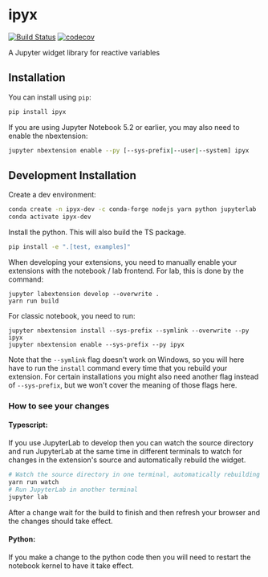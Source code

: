 
# ipyx

[![Build Status](https://travis-ci.org/davidbrochart/ipyx.svg?branch=master)](https://travis-ci.org/davidbrochart/ipyx)
[![codecov](https://codecov.io/gh/davidbrochart/ipyx/branch/master/graph/badge.svg)](https://codecov.io/gh/davidbrochart/ipyx)


A Jupyter widget library for reactive variables

## Installation

You can install using `pip`:

```bash
pip install ipyx
```

If you are using Jupyter Notebook 5.2 or earlier, you may also need to enable
the nbextension:
```bash
jupyter nbextension enable --py [--sys-prefix|--user|--system] ipyx
```

## Development Installation

Create a dev environment:
```bash
conda create -n ipyx-dev -c conda-forge nodejs yarn python jupyterlab
conda activate ipyx-dev
```

Install the python. This will also build the TS package.
```bash
pip install -e ".[test, examples]"
```

When developing your extensions, you need to manually enable your extensions with the
notebook / lab frontend. For lab, this is done by the command:

```
jupyter labextension develop --overwrite .
yarn run build
```

For classic notebook, you need to run:

```
jupyter nbextension install --sys-prefix --symlink --overwrite --py ipyx
jupyter nbextension enable --sys-prefix --py ipyx
```

Note that the `--symlink` flag doesn't work on Windows, so you will here have to run
the `install` command every time that you rebuild your extension. For certain installations
you might also need another flag instead of `--sys-prefix`, but we won't cover the meaning
of those flags here.

### How to see your changes
#### Typescript:
If you use JupyterLab to develop then you can watch the source directory and run JupyterLab at the same time in different
terminals to watch for changes in the extension's source and automatically rebuild the widget.

```bash
# Watch the source directory in one terminal, automatically rebuilding when needed
yarn run watch
# Run JupyterLab in another terminal
jupyter lab
```

After a change wait for the build to finish and then refresh your browser and the changes should take effect.

#### Python:
If you make a change to the python code then you will need to restart the notebook kernel to have it take effect.
